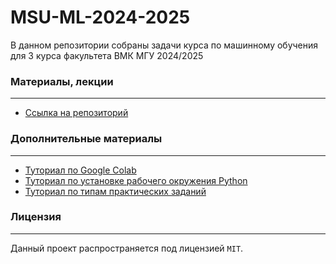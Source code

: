 # MSU-ML-2024-2025
В данном репозитории собраны задачи курса по машинному обучения для 3 курса факультета ВМК МГУ 2024/2025

### Материалы, лекции
___
* [Ссылка на репозиторий](https://github.com/MSU-ML-COURSE/ML-COURSE-24-25)

### Дополнительные материалы
___
* [Туториал по Google Colab](https://github.com/MSU-ML-COURSE/ML-COURSE-24-25/blob/main/tutorials/Google%20Colab%20(1).pdf)
* [Туториал по установке рабочего окружения Python](https://github.com/MSU-ML-COURSE/ML-COURSE-24-25/blob/main/tutorials/%D0%A2%D1%83%D1%82%D0%BE%D1%80%D0%B8%D0%B0%D0%BB%20%D0%BF%D0%BE%20%D1%83%D1%81%D1%82%D0%B0%D0%BD%D0%BE%D0%B2%D0%BA%D0%B5%20%D1%80%D0%B0%D0%B1%D0%BE%D1%87%D0%B5%D0%B3%D0%BE%20%D0%BE%D0%BA%D1%80%D1%83%D0%B6%D0%B5%D0%BD%D0%B8%D1%8F%20%D0%B2%20Python%20%D0%B4%D0%BB%D1%8F%20%D1%80%D0%B5%D1%88%D0%B5%D0%BD%D0%B8%D1%8F%20%D0%B7%D0%B0%D0%B4%D0%B0%D1%87%20(2).pdf)
* [Туториал по типам практических заданий](https://github.com/MSU-ML-COURSE/ML-COURSE-24-25/blob/main/tutorials/%D0%A2%D0%B8%D0%BF%D1%8B%20%D0%BF%D1%80%D0%B0%D0%BA%D1%82%D0%B8%D1%87%D0%B5%D1%81%D0%BA%D0%B8%D1%85%20%D0%B7%D0%B0%D0%B4%D0%B0%D0%BD%D0%B8%D0%B8%CC%86.pdf)

### Лицензия
___
Данный проект распространяется под лицензией `MIT`.
